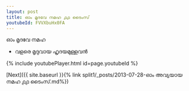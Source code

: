 ```yaml
---
layout: post
title: ഓം മൃദവേ നമഹ ൧൧ ടൈംസ്
youtubeId: FVVXbuHx0FA
---
```

 
 
 ഓം മൃദവേ നമഹ 
 
 -  വളരെ മൃദുവായ ഹൃദയമുള്ളവൻ 
 
  
 
  
 
 
 
 
 
 


{% include youtubePlayer.html id=page.youtubeId %}
 
[Next]({{ site.baseurl }}{% link  split1/_posts/2013-07-28-ഓം അവ്യയായ നമഹ ൧൧ ടൈംസ്.md%})
 
